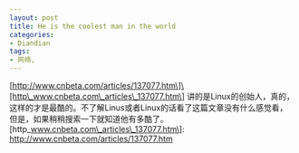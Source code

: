 ```yaml
---
layout: post
title: He is the coolest man in the world
categories:
- Diandian
tags:
- 网络, 
---
```

\[http://www.cnbeta.com/articles/137077.htm\]\[http\_www.cnbeta.com\_articles\_137077.htm\] 讲的是Linux的创始人，真的，这样的才是最酷的。不了解Linus或者Linux的话看了这篇文章没有什么感觉看，但是，如果稍稍搜索一下就知道他有多酷了。 \[http\_www.cnbeta.com\_articles\_137077.htm\]: http://www.cnbeta.com/articles/137077.htm